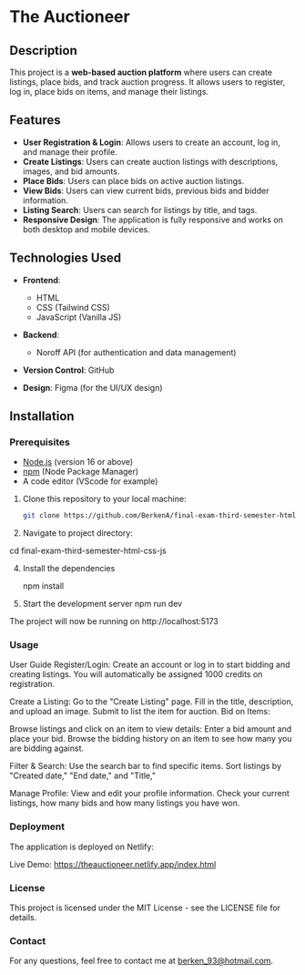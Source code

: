 # The Auctioneer

## Description

This project is a **web-based auction platform** where users can create listings, place bids, and track auction progress. It allows users to register, log in, place bids on items, and manage their listings.

## Features

- **User Registration & Login**: Allows users to create an account, log in, and manage their profile.
- **Create Listings**: Users can create auction listings with descriptions, images, and bid amounts.
- **Place Bids**: Users can place bids on active auction listings.
- **View Bids**: Users can view current bids, previous bids and bidder information.
- **Listing Search**: Users can search for listings by title, and tags.
- **Responsive Design**: The application is fully responsive and works on both desktop and mobile devices.

## Technologies Used

- **Frontend**:
  - HTML
  - CSS (Tailwind CSS)
  - JavaScript (Vanilla JS)

- **Backend**:
  - Noroff API (for authentication and data management)

- **Version Control**: GitHub

- **Design**: Figma (for the UI/UX design)

## Installation

### Prerequisites

- [Node.js](https://nodejs.org/) (version 16 or above)
- [npm](https://www.npmjs.com/) (Node Package Manager)
- A code editor (VScode for example)

1. Clone this repository to your local machine:

   ```bash
   git clone https://github.com/BerkenA/final-exam-third-semester-html-css-js

2. Navigate to project directory:

  cd final-exam-third-semester-html-css-js

4. Install the dependencies
  
   npm install

6. Start the development server
   npm run dev
   
The project will now be running on http://localhost:5173

### Usage

User Guide
Register/Login:
Create an account or log in to start bidding and creating listings.
You will automatically be assigned 1000 credits on registration.

Create a Listing:
Go to the "Create Listing" page.
Fill in the title, description, and upload an image.
Submit to list the item for auction.
Bid on Items:

Browse listings and click on an item to view details:
Enter a bid amount and place your bid.
Browse the bidding history on an item to see how many you are bidding against.

Filter & Search:
Use the search bar to find specific items.
Sort listings by "Created date," "End date," and "Title,"

Manage Profile:
View and edit your profile information.
Check your current listings, how many bids and how many listings you have won.

### Deployment
The application is deployed on Netlify:

 Live Demo: https://theauctioneer.netlify.app/index.html

### License
This project is licensed under the MIT License - see the LICENSE file for details.

### Contact
For any questions, feel free to contact me at berken_93@hotmail.com.
